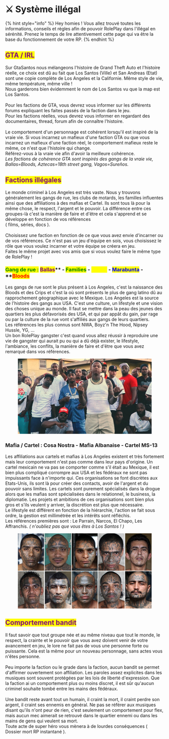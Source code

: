 # ⚔ Système illégal

{% hint style="info" %}
Hey homies ! Vous allez trouvé toutes les informations, conseils et règles afin de pouvoir RolePlay dans l'illégal en sérénité. Prenez le temps de lire attentivement cette page qui va être la base du fonctionnement de votre RP.
{% endhint %}

## <mark style="color:purple;">**GTA / IRL**</mark> <a href="#bkmrk-gta-2f-irl" id="bkmrk-gta-2f-irl"></a>

Sur GtaSantos nous mélangeons l'histoire de Grand Theft Auto et l'histoire réelle, ce choix est dû au fait que Los Santos (Ville) et San Andreas (Etat) sont une copie complète de Los Angeles et la Californie. Même style de vie, même température, même ville !\
Nous garderons bien évidemment le nom de Los Santos vu que la map est Los Santos.\
\
Pour les factions de GTA, vous devrez vous informer sur les différents forums expliquant les faites passés de la faction dans le jeu.  \
Pour les factions réelles, vous devrez vous informer en regardant des documentaires, thread, forum afin de connaître l'histoire.\
\
Le comportement d'un personnage est cohérent lorsqu'il est inspiré de la vraie vie. Si vous incarnez un mafieux d'une faction GTA ou que vous incarnez un mafieux d'une faction réel, le comportement mafieux reste le même, ce n'est que l'histoire qui change. \
Référez-vous à la vraie vie afin d'avoir la meilleure cohérence.\
_Les factions de cohérence GTA sont inspirés des gangs de la vraie vie, Ballas=Bloods, Aztecas=18th street gang, Vagos=Sureños._

## <mark style="color:purple;">**Factions illégales**</mark> <a href="#bkmrk-factions-ill-c3-a9gales" id="bkmrk-factions-ill-c3-a9gales"></a>

Le monde criminel à Los Angeles est très vaste. Nous y trouvons généralement les gangs de rue, les clubs de motards, les familles influentes ainsi que des affiliations à des mafias et Cartel. Ils sont tous là pour la même chose, le respect, l'argent et le pouvoir. La différence entre ces groupes-là c'est la manière de faire et d'être et cela s'apprend et se développe en fonction de vos références\
( films, séries, docs ).\
\
Choisissez une faction en fonction de ce que vous avez envie d'incarner ou de vos références. Ce n'est pas un jeu d'équipe en sois, vous choisissez le rôle que vous voulez incarner et votre équipe se créera en jeu.\
Faites le même projet avec vos amis que si vous voulez faire le même type de RolePlay !

### <mark style="color:green;">**Gang de rue :**</mark> <mark style="color:purple;">**Ballas**</mark>** - **<mark style="color:green;">**Families**</mark>** - **<mark style="color:yellow;">**Vagos**</mark>** - **<mark style="color:blue;">**Marabunta**</mark>**  - **<mark style="color:red;">**Bloods**</mark>

Les gangs de rue sont le plus présent à Los Angeles, c'est la naissance des Bloods et des Crips et c'est la où sont présents le plus de gang latino dû au rapprochement géographique avec le Mexique. Los Angeles est la source de l'histoire des gangs aux USA. C'est une culture, un lifestyle et une vision des choses unique au monde. Il faut se mettre dans la peau des jeunes des quartiers les plus défavorisés des USA, et qui par appât du gain, par rage ou par la culture de la rue vont s'affiliés aux gangs de leurs quartiers.\
Les références les plus connus sont NWA, Boyz'n The Hood, Nipsey Hussle, YG, ... \
Un bon RolePlay gangster c'est quand vous allez réussir à reproduire une vie de gangster qui aurait pu ou qui a dû déjà exister, le lifestyle, l'ambiance, les conflits, la manière de faire et d'être que vous avez remarqué dans vos références.&#x20;

<figure><img src="../.gitbook/assets/R.jpg" alt=""><figcaption></figcaption></figure>

### **Mafia / Cartel : Cosa Nostra - Mafia Albanaise - Cartel MS-13**

Les affiliations aux cartels et mafias à Los Angeles existent et très fortement mais leur comportement n'est pas comme dans leur pays d'origine. Un cartel mexicain ne va pas se comporter comme s'il était au Mexique, il est bien plus compliqué corrompre aux USA et les fédéraux ne sont pas impuissants face à n'importe qui. Ces organisations se font discrètes aux Etats-Unis, ils sont là pour créer des contacts, avoir de l'argent et du pouvoir sans limites. Les cartels sont purement spécialisés dans la drogue alors que les mafias sont spécialisées dans le relationnel, le business, la diplomatie. Les projets et ambitions de ces organisations sont bien plus gros et s'ils veulent y arriver, la discrétion est plus que nécessaire. \
Le lifestyle est différent en fonction de la hiérarchie, l'action se fait sous ordre, la gestion est millimétrée et les intérêts sont réfléchis.\
Les références premières sont : Le Parrain, Narcos, El Chapo, Les Affranchis. _( n'oubliez pas que vous êtes à Los Santos ! )_

<figure><img src="../.gitbook/assets/R (2).jpg" alt=""><figcaption></figcaption></figure>

## <mark style="color:purple;">**Comportement bandit**</mark> <a href="#bkmrk-comportement-gangste" id="bkmrk-comportement-gangste"></a>

Il faut savoir que tout groupe née et au même niveau que tout le monde, le respect, la crainte et le pouvoir que vous avez doivent venir de votre avancement en jeu, le lore ne fait pas de vous une personne forte ou puissante. Cela est la même pour un nouveau personnage, sans actes vous n'êtes personne.\
\
Peu importe la faction ou le grade dans la faction, aucun bandit se permet d'affirmer ouvertement son affiliation. Les paroles assez explicites dans les musiques sont souvent protégées par les lois de liberté d'expression. Que la faction ai un comportement plus ou moins discret, il est sûr qu'aucun criminel souhaite tombé entre les mains des fédéraux.\
\
Une bandit reste avant tout un humain, il craint la mort, il craint perdre son argent, il craint ses ennemis en général. Ne pas se référer aux musiques disant qu'ils n'ont peur de rien, c'est seulement un comportement pour flex, mais aucun mec aimerait se retrouvé dans le quartier ennemi ou dans les mains de gens qui veulent sa mort.\
Toute acte de super héro vous mènera à de lourdes conséquences ( Dossier mort RP instantané ).
